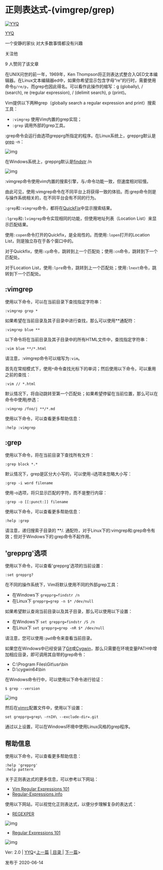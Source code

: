 # 正则表达式-(vimgrep/grep)

[![YYQ](https://pica.zhimg.com/v2-c4432de041354a82800b86e53483c9c7_xs.jpg?source=172ae18b)](https://www.zhihu.com/people/anthony.yuan)

[YYQ](https://www.zhihu.com/people/anthony.yuan)

一个安静的家伙 对大多数事情都没有兴趣

关注他

9 人赞同了该文章

在UNIX问世的前一年，1969年，Ken Thompson将正则表达式整合入QED文本编辑器。在Linux文本编辑器ed中，如果你希望显示包含字母“re”的行时，需要使用命令`g/re/p`，而grep也因此得名。可以看作此操作的缩写：g (globally), / (search), re (regular expression), / (delimit search), p (print)。

Vim提供以下两种grep（globally search a regular expression and print）搜索工具：

- `:vimgrep` 使用Vim内置的grep实现；
- `:grep` 调用外部的grep工具。

:grep命令会运行由选项grepprg所指定的程序。在Linux系统上，grepprg默认是[grep](https://link.zhihu.com/?target=http%3A//www.gnu.org/software/grep/manual/grep.html) -n：

![img](https://pic2.zhimg.com/80/v2-919a8ed02165610552c1c9df1e750a0d_720w.png)

在Windows系统上，grepprg默认是[findstr](https://link.zhihu.com/?target=https%3A//docs.microsoft.com/en-us/windows-server/administration/windows-commands/findstr) /n

![img](https://pic3.zhimg.com/80/v2-508316a980eef541a2bbb1944f8317e2_720w.png)

:vimgrep命令使用vim内置的搜索引擎，与`/`命令功能一致，但速度相对较慢。

由此可见，使用:vimgrep命令在不同平台上将获得一致的体验。而:grep命令则是与操作系统相关的，在不同平台会有不同的行为。

`:grep`和`:vimgrep`命令，都将在[QuickFix](https://link.zhihu.com/?target=http%3A//yyq123.github.io/learn-vim/learn-vi-70-01-QuickFix.html)中显示搜索结果。

`:lgrep`和`:lvimgrep`命令实现相同的功能，但使用地址列表（Location List）来显示匹配结果。

使用`:copen`命令打开的Quickfix，是全局性的。而使用`:lopen`打开的Location List，则是独立存在于各个窗口中的。

对于Quickfix，使用`:cp`命令，跳转到上一个匹配处；使用`:cn`命令，跳转到下一个匹配处。

对于Location List，使用`:lpre`命令，跳转到上一个匹配处；使用`:lnext`命令，跳转到下一个匹配处。

## :vimgrep

使用以下命令，可以在当前目录下查找指定字符串：

```vim
:vimgrep grep *
```

如果希望在当前目录及其子目录中进行查找，那么可以使用**通配符：

```vim
:vimgrep blue **
```

以下命令将在当前目录及其子目录中的所有HTML文件中，查找指定字符串：

```vim
:vim blue **/*.html
```

请注意，:vimgrep命令可以缩写为`:vim`。

首先在常规模式下，使用`*`命令查找光标下的单词；然后使用以下命令，可以重用之前的查找：

```vim
:vim // *.html
```

默认情况下，将自动跳转至第一个匹配处；如果希望停留在当前位置，那么可以在命令中使用j参选：

```vim
:vimgrep /foo/j **/*.md
```

使用以下命令，可以查看更多帮助信息：

```vim
:help :vimgrep
```

## :grep

使用以下命令，将在当前目录下查找所有文件：

```vim
:grep block *.*
```

默认情况下，grep是区分大小写的，可以使用-i选项来忽略大小写：

```vim
:grep -i word filename
```

使用-o选项，将只显示匹配的字符，而不是整行内容：

```vim
:grep -o [[:punct:]] filename
```

使用以下命令，可以查看更多帮助信息：

```vim
:help :grep
```

请注意，递归搜索子目录的 **/*.* 通配符，对于Linux下的:vimgrep和:grep命令有效；但对于Windows下的:grep命令不起作用。

## 'grepprg'选项

使用以下命令，可以查看'grepprg'选项的当前设置：

```vim
:set grepprg?
```

在不同的操作系统下，Vim将默认使用不同的外部grep工具：

- 在Windows下
  `grepprg=findstr /n`
- 在Linux下
  `grepprg=grep -n $* /dev/null`

如果希望默认查询当前目录以及其子目录，那么可以使用以下设置：

- 在Windows下
  `set grepprg=findstr /S /n`
- 在Linux下
  `set grepprg=grep -nR $* /dev/null`

请注意，您可以使用`:pwd`命令来查看当前目录。

如果您在Windows中已经安装了[Git](https://link.zhihu.com/?target=http%3A//yyq123.github.io/learn-vim/learn-vi-803-Toolkit-Git.html)或[Cygwin](https://link.zhihu.com/?target=http%3A//yyq123.github.io/learn-vim/learn-vi-804-Toolkit-CLI-Win.html%23Cygwin)，那么只需要在环境变量PATH中增加相应目录，即可调用其自带的grep命令：

- C:\Program Files\Git\usr\bin
- D:\cygwin64\bin

在Windows命令行中，可以使用以下命令进行验证：

```vim
$ grep --version
```

![img](https://pic3.zhimg.com/80/v2-10d7d45f90532b64bc6992a0d82204a6_720w.jpg)

然后在[vimrc](https://link.zhihu.com/?target=http%3A//yyq123.github.io/learn-vim/learn-vi-59-vimrc.html)配置文件中，使用以下设置：

```vim
set grepprg=grep\ -rnIH\ --exclude-dir=.git
```

通过以上设置，可以在Windows环境中使用Linux风格的grep程序。

## 帮助信息

使用以下命令，可以查看更多帮助信息：

```vim
:help 'grepprg'
:help pattern
```

关于正则表达式的更多信息，可以参考以下网站：

- [Vim Regular Expressions 101](https://link.zhihu.com/?target=http%3A//vimregex.com/)
- [Regular-Expressions.info](https://link.zhihu.com/?target=https%3A//www.regular-expressions.info/)

使用以下网站，可以视觉化正则表达式，以便分步理解复杂的表达式：

- [REGEXPER](https://link.zhihu.com/?target=https%3A//regexper.com/)

![img](https://pic3.zhimg.com/80/v2-bc44d6e2938ede9ccedc312f6e73e6ae_720w.jpg)

- [Regular Expressions 101](https://link.zhihu.com/?target=https%3A//regex101.com/)

![img](https://pic1.zhimg.com/80/v2-dc34b0f72108f91763e33b4443e1bcb8_720w.jpg)

Ver: 2.0 | [YYQ](mailto:yyq123@gmail.com)<[上一篇](https://link.zhihu.com/?target=http%3A//yyq123.github.io/learn-vim/learn-vi-81-RegularExpressionBasic.html) |[ 目录 ](https://link.zhihu.com/?target=http%3A//yyq123.github.com/learn-vim/learn-vi-00-00-TOC.html)| [下一篇](https://link.zhihu.com/?target=http%3A//yyq123.github.io/learn-vim/learn-vi-82-RegularExpressionAdv.html)>

发布于 2020-06-14